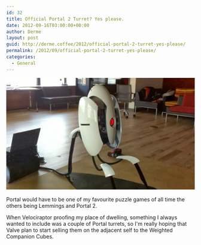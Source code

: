 ```yaml
---
id: 32
title: Official Portal 2 Turret? Yes please.
date: 2012-09-16T03:00:00+00:00
author: Derme
layout: post
guid: http://derme.coffee/2012/official-portal-2-turret-yes-please/
permalink: /2012/09/official-portal-2-turret-yes-please/
categories:
  - General
---
```

![Portal 2 Sentry Turret Robot](/uploads/2012/09/valve-portal-2-sentry-turret-teaser.jpg)

Portal would have to be one of my favourite puzzle games of all time the others being Lemmings and Portal 2.

When Velociraptor proofing my place of dwelling, something I always wanted to include was a couple of Portal turrets, so I'm really hoping that Valve plan to start selling them on the adjacent self to the Weighted Companion Cubes.
